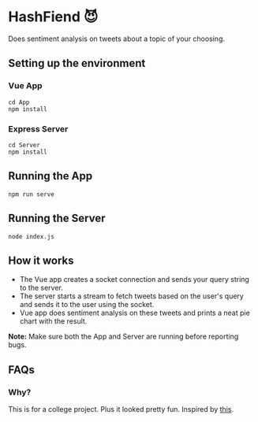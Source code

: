 # HashFiend 😈
Does sentiment analysis on tweets about a topic of your choosing.

## Setting up the environment

### Vue App
```
cd App
npm install
```
### Express Server
```
cd Server
npm install
```

## Running the App
```npm run serve```

## Running the Server
```node index.js```

## How it works
- The Vue app creates a socket connection and sends your query string to the server.
- The server starts a stream to fetch tweets based on the user's query and sends it to the user using the socket.
- Vue app does sentiment analysis on these tweets and prints a neat pie chart with the result.

**Note:** Make sure both the App and Server are running before reporting bugs. 

## FAQs
### Why?
This is for a college project. Plus it looked pretty fun. Inspired by [this](https://towardsdatascience.com/twitter-sentiment-analysis-with-node-js-ae1ed8dd8fa7).


 

